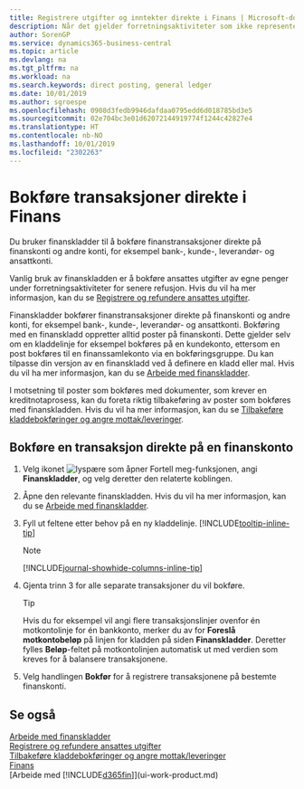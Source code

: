 ```yaml
---
title: Registrere utgifter og inntekter direkte i Finans | Microsoft-dokumentasjon
description: Når det gjelder forretningsaktiviteter som ikke representeres av et dokument i Financials, for eksempel mindre utgifter eller innbetalinger, kan du opprette de relaterte transaksjonene ved å bokføre kladdelinjer på Finanskladd-siden.
author: SorenGP
ms.service: dynamics365-business-central
ms.topic: article
ms.devlang: na
ms.tgt_pltfrm: na
ms.workload: na
ms.search.keywords: direct posting, general ledger
ms.date: 10/01/2019
ms.author: sgroespe
ms.openlocfilehash: 0908d3fedb9946dafdaa0795edd6d018785bd3e5
ms.sourcegitcommit: 02e704bc3e01d62072144919774f1244c42827e4
ms.translationtype: HT
ms.contentlocale: nb-NO
ms.lasthandoff: 10/01/2019
ms.locfileid: "2302263"
---
```

# <a name="post-transactions-directly-to-the-general-ledger"></a>Bokføre transaksjoner direkte i Finans

Du bruker finanskladder til å bokføre finanstransaksjoner direkte på finanskonti og andre konti, for eksempel bank-, kunde-, leverandør- og ansattkonti.  

Vanlig bruk av finanskladden er å bokføre ansattes utgifter av egne penger under forretningsaktiviteter for senere refusjon. Hvis du vil ha mer informasjon, kan du se [Registrere og refundere ansattes utgifter](finance-how-record-reimburse-employee-expenses.md).

Finanskladder bokfører finanstransaksjoner direkte på finanskonti og andre konti, for eksempel bank-, kunde-, leverandør- og ansattkonti. Bokføring med en finanskladd oppretter alltid poster på finanskonti. Dette gjelder selv om en kladdelinje for eksempel bokføres på en kundekonto, ettersom en post bokføres til en finanssamlekonto via en bokføringsgruppe. Du kan tilpasse din versjon av en finanskladd ved å definere en kladd eller mal. Hvis du vil ha mer informasjon, kan du se [Arbeide med finanskladder](ui-work-general-journals.md).

I motsetning til poster som bokføres med dokumenter, som krever en kreditnotaprosess, kan du foreta riktig tilbakeføring av poster som bokføres med finanskladden. Hvis du vil ha mer informasjon, kan du se [Tilbakeføre kladdebokføringer og angre mottak/leveringer](finance-how-reverse-journal-posting.md).

## <a name="to-post-a-transaction-directly-to-a-general-ledger-account"></a>Bokføre en transaksjon direkte på en finanskonto

1. Velg ikonet ![lyspære som åpner Fortell meg-funksjonen](media/ui-search/search_small.png "Fortell hva du vil gjøre"), angi **Finanskladder**, og velg deretter den relaterte koblingen.
2. Åpne den relevante finanskladden. Hvis du vil ha mer informasjon, kan du se [Arbeide med finanskladder](ui-work-general-journals.md).
3. Fyll ut feltene etter behov på en ny kladdelinje. [!INCLUDE[tooltip-inline-tip](includes/tooltip-inline-tip_md.md)]    

    > [!NOTE]
    > [!INCLUDE[journal-showhide-columns-inline-tip](includes/journal-showhide-columns-inline-tip.md)]
4. Gjenta trinn 3 for alle separate transaksjoner du vil bokføre.

    > [!TIP]  
    > Hvis du for eksempel vil angi flere transaksjonslinjer ovenfor én motkontolinje for én bankkonto, merker du av for **Foreslå motkontobeløp** på linjen for kladden på siden **Finanskladder**. Deretter fylles **Beløp**-feltet på motkontolinjen automatisk ut med verdien som kreves for å balansere transaksjonene.
5. Velg handlingen **Bokfør** for å registrere transaksjonene på bestemte finanskonti.

## <a name="see-also"></a>Se også

[Arbeide med finanskladder](ui-work-general-journals.md)  
[Registrere og refundere ansattes utgifter](finance-how-record-reimburse-employee-expenses.md)  
[Tilbakeføre kladdebokføringer og angre mottak/leveringer](finance-how-reverse-journal-posting.md)  
[Finans](finance.md)  
[Arbeide med [!INCLUDE[d365fin](includes/d365fin_md.md)]](ui-work-product.md)  
